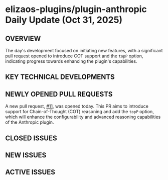 # elizaos-plugins/plugin-anthropic Daily Update (Oct 31, 2025)
## OVERVIEW 
The day's development focused on initiating new features, with a significant pull request opened to introduce COT support and the `topP` option, indicating progress towards enhancing the plugin's capabilities.

## KEY TECHNICAL DEVELOPMENTS

## NEWLY OPENED PULL REQUESTS
A new pull request, [#11](https://github.com/elizaos-plugins/plugin-anthropic/pull/11), was opened today. This PR aims to introduce support for Chain-of-Thought (COT) reasoning and add the `topP` option, which will enhance the configurability and advanced reasoning capabilities of the Anthropic plugin.

## CLOSED ISSUES

## NEW ISSUES

## ACTIVE ISSUES